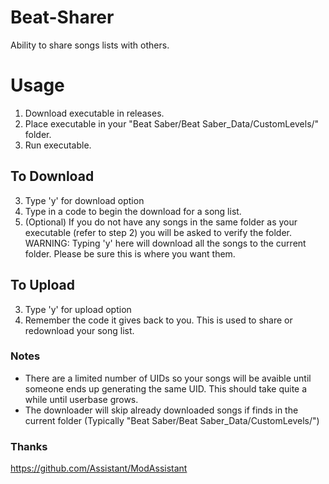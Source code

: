 # Beat-Sharer

Ability to share songs lists with others.

# Usage

1. Download executable in releases.
2. Place executable in your "Beat Saber/Beat Saber_Data/CustomLevels/" folder.
3. Run executable.

## To Download

3. Type 'y' for download option
4. Type in a code to begin the download for a song list.
5. (Optional) If you do not have any songs in the same folder as your executable (refer to step 2) you will be asked to verify the folder. WARNING: Typing 'y' here will download all the songs to the current folder. Please be sure this is where you want them.

## To Upload

3. Type 'y' for upload option
4. Remember the code it gives back to you. This is used to share or redownload your song list.

### Notes

* There are a limited number of UIDs so your songs will be avaible until someone ends up generating the same UID. This should take quite a while until userbase grows.
* The downloader will skip already downloaded songs if finds in the current folder (Typically "Beat Saber/Beat Saber_Data/CustomLevels/")

### Thanks
https://github.com/Assistant/ModAssistant